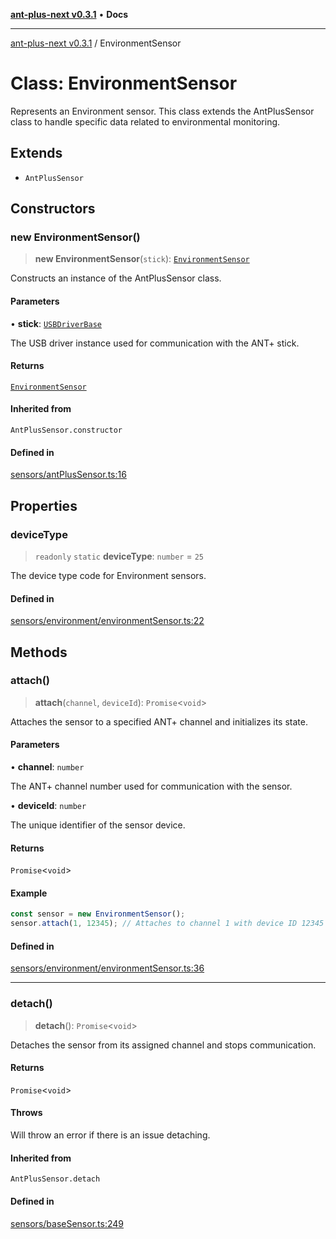 [**ant-plus-next v0.3.1**](../README.md) • **Docs**

***

[ant-plus-next v0.3.1](../README.md) / EnvironmentSensor

# Class: EnvironmentSensor

Represents an Environment sensor.
This class extends the AntPlusSensor class to handle specific data related to environmental monitoring.

## Extends

- `AntPlusSensor`

## Constructors

### new EnvironmentSensor()

> **new EnvironmentSensor**(`stick`): [`EnvironmentSensor`](EnvironmentSensor.md)

Constructs an instance of the AntPlusSensor class.

#### Parameters

• **stick**: [`USBDriverBase`](../interfaces/USBDriverBase.md)

The USB driver instance used for communication with the ANT+ stick.

#### Returns

[`EnvironmentSensor`](EnvironmentSensor.md)

#### Inherited from

`AntPlusSensor.constructor`

#### Defined in

[sensors/antPlusSensor.ts:16](https://github.com/Benjamin-Stefan/ant-plus-next/blob/c9567bc41ed33c15275cf583dde1cd362dcbccff/src/sensors/antPlusSensor.ts#L16)

## Properties

### deviceType

> `readonly` `static` **deviceType**: `number` = `25`

The device type code for Environment sensors.

#### Defined in

[sensors/environment/environmentSensor.ts:22](https://github.com/Benjamin-Stefan/ant-plus-next/blob/c9567bc41ed33c15275cf583dde1cd362dcbccff/src/sensors/environment/environmentSensor.ts#L22)

## Methods

### attach()

> **attach**(`channel`, `deviceId`): `Promise`\<`void`\>

Attaches the sensor to a specified ANT+ channel and initializes its state.

#### Parameters

• **channel**: `number`

The ANT+ channel number used for communication with the sensor.

• **deviceId**: `number`

The unique identifier of the sensor device.

#### Returns

`Promise`\<`void`\>

#### Example

```ts
const sensor = new EnvironmentSensor();
sensor.attach(1, 12345); // Attaches to channel 1 with device ID 12345
```

#### Defined in

[sensors/environment/environmentSensor.ts:36](https://github.com/Benjamin-Stefan/ant-plus-next/blob/c9567bc41ed33c15275cf583dde1cd362dcbccff/src/sensors/environment/environmentSensor.ts#L36)

***

### detach()

> **detach**(): `Promise`\<`void`\>

Detaches the sensor from its assigned channel and stops communication.

#### Returns

`Promise`\<`void`\>

#### Throws

Will throw an error if there is an issue detaching.

#### Inherited from

`AntPlusSensor.detach`

#### Defined in

[sensors/baseSensor.ts:249](https://github.com/Benjamin-Stefan/ant-plus-next/blob/c9567bc41ed33c15275cf583dde1cd362dcbccff/src/sensors/baseSensor.ts#L249)
